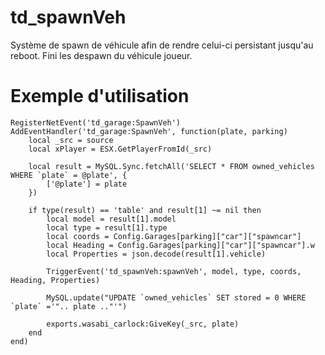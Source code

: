 # td_spawnVeh
Système de spawn de véhicule afin de rendre celui-ci persistant jusqu'au reboot. Fini les despawn du véhicule joueur.

# Exemple d'utilisation 

    RegisterNetEvent('td_garage:SpawnVeh')
    AddEventHandler('td_garage:SpawnVeh', function(plate, parking)
        local _src = source
        local xPlayer = ESX.GetPlayerFromId(_src)
    
        local result = MySQL.Sync.fetchAll('SELECT * FROM owned_vehicles WHERE `plate` = @plate', {
            ['@plate'] = plate
        })
    
        if type(result) == 'table' and result[1] ~= nil then
            local model = result[1].model
            local type = result[1].type
            local coords = Config.Garages[parking]["car"]["spawncar"]
            local Heading = Config.Garages[parking]["car"]["spawncar"].w
            local Properties = json.decode(result[1].vehicle)
    
            TriggerEvent('td_spawnVeh:spawnVeh', model, type, coords, Heading, Properties)
    
            MySQL.update("UPDATE `owned_vehicles` SET stored = 0 WHERE `plate` ='".. plate .."'")
    
            exports.wasabi_carlock:GiveKey(_src, plate)
        end
    end)
